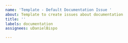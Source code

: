 ```yaml
---
name: 'Template - Default Documentation Issue '
about: Template to create issues about documentation
title: ''
labels: documentation
assignees: uDanielBispo

---
```



